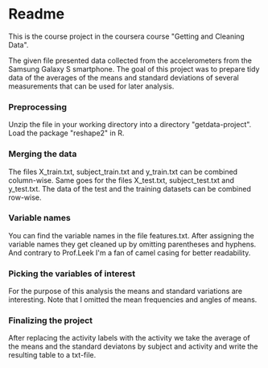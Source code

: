 Readme
======

This is the course project in the coursera course "Getting and Cleaning Data".

The given file presented data collected from the accelerometers from the Samsung Galaxy S smartphone. The goal of this project was to prepare tidy data of the averages of the means and standard deviations of several measurements that can be used for later analysis.

### Preprocessing

Unzip the file in your working directory into a directory "getdata-project". Load the package "reshape2" in R.

### Merging the data

The files X_train.txt, subject_train.txt and y_train.txt can be combined column-wise. Same goes for the files X_test.txt, subject_test.txt and y_test.txt. The data of the test and the training datasets can be combined row-wise.
 
### Variable names

You can find the variable names in the file features.txt. After assigning the variable names they get cleaned up by omitting parentheses and hyphens. And contrary to Prof.Leek I'm a fan of camel casing for better readability.

### Picking the variables of interest

For the purpose of this analysis the means and standard variations are interesting. Note that I omitted the mean frequencies and angles of means.

### Finalizing the project

After replacing the activity labels with the activity we take the average of the means and the standard deviatons by subject and activity and write the resulting table to a txt-file.

